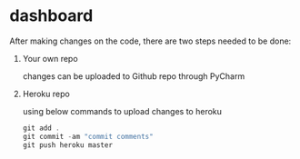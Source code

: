 # dashboard

After making changes on the code, there are two steps needed to be done: 

1. Your own repo
    
    changes can be uploaded to Github repo through PyCharm 


2. Heroku repo
    
    using below commands to upload changes to heroku
   
   ```powershell 
   git add . 
   git commit -am "commit comments"
   git push heroku master
   ```
   